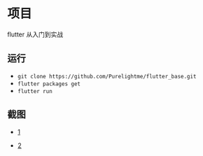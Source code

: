 # 项目

flutter 从入门到实战

## 运行

- ```git clone https://github.com/Purelightme/flutter_base.git```
- ```flutter packages get```
- ```flutter run```

## 截图

- [1](./images/screen1.jpg)

- [2](./images/screen2.jpg)